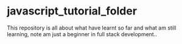 # javascript_tutorial_folder
This repository is all about what have learnt so far and what am still learning, note am just a beginner in full stack development..
